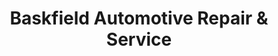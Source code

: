 ---
title: "Baskfield Automotive Repair & Service"
url: /richmond/baskfield-automotive-repair-und-service/
shop: Autowerkstatt
---